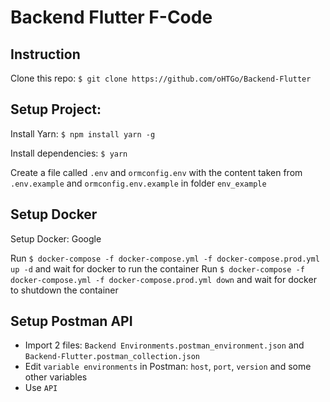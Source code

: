 # Backend Flutter F-Code

## Instruction 
Clone this repo: 
`$ git clone https://github.com/oHTGo/Backend-Flutter`

## Setup Project: 
Install Yarn: `$ npm install yarn -g`

Install dependencies: `$ yarn`

Create a file called `.env` and `ormconfig.env` with the content taken from `.env.example` and `ormconfig.env.example` in folder `env_example`

## Setup Docker
Setup Docker: Google

Run `$ docker-compose -f docker-compose.yml -f docker-compose.prod.yml up -d` and wait for docker to run the container
Run `$ docker-compose -f docker-compose.yml -f docker-compose.prod.yml down` and wait for docker to shutdown the container

## Setup Postman API
- Import 2 files:
`Backend Environments.postman_environment.json` and `Backend-Flutter.postman_collection.json`
- Edit `variable environments` in Postman: `host`, `port`, `version` and some other variables
- Use `API`
